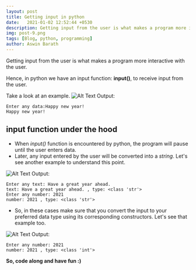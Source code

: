 ```yaml
---
layout: post
title: Getting input in python
date:   2021-01-02 12:52:44 +0530
description: Getting input from the user is what makes a program more interactive with the user.
img: post-9.png
tags: [Blog, python, programming]
author: Aswin Barath
---
```

Getting input from the user is what makes a program more interactive with the user.

Hence, in python we have an input function: **input()**, to receive input from the user.

Take a look at an example.
![Alt Text](https://dev-to-uploads.s3.amazonaws.com/i/e3sp4ikfalv5h6fkmt0d.png)
Output:
```
Enter any data:Happy new year!
Happy new year!
```

## input function under the hood
* When *input()* function is encountered by python, the program will pause until the user enters data.
* Later, any input entered by the user will be converted into a *string*. Let's see another example to understand this point.

![Alt Text](https://dev-to-uploads.s3.amazonaws.com/i/cp4cys4cxrykhdi831tu.png)
Output:
```
Enter any text: Have a great year ahead.
text: Have a great year ahead. , type: <class 'str'>
Enter any number: 2021
number: 2021 , type: <class 'str'>
```

* So, in these cases make sure that you convert the input to your preferred data type using its corresponding constructors. Let's see that example too.

![Alt Text](https://dev-to-uploads.s3.amazonaws.com/i/7igk9a1p5mmnrtga77ln.png)
Output:
```
Enter any number: 2021
number: 2021 , type: <class 'int'>
```

**So, code along and have fun :)**
